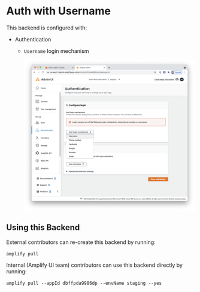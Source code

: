 # Auth with Username

This backend is configured with:

- Authentication

  - `Username` login mechanism

    ![](screenshot.png)

## Using this Backend

External contributors can re-create this backend by running:

```shell
amplify pull
```

Internal (Amplify UI team) contributors can use this backend directly by running:

```shell
amplify pull --appId dbffpda9986dp --envName staging --yes
```
